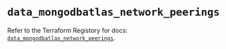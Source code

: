 # `data_mongodbatlas_network_peerings`

Refer to the Terraform Registory for docs: [`data_mongodbatlas_network_peerings`](https://registry.terraform.io/providers/mongodb/mongodbatlas/1.8.2/docs/data-sources/network_peerings).
